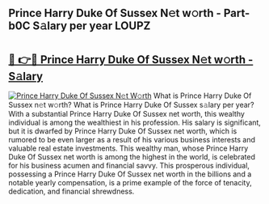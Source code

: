 ## Prince Harry Duke Of Sussex N𝚎t w𝚘rth - Part-b0C S𝚊lary per year LOUPZ

# <h2><a href="http://gc2eur.nevu.top/?p=Prince+Harry+Duke+Of+Sussex">🔗 👉🔴 Prince Harry Duke Of Sussex N𝚎t w𝚘rth - S𝚊lary</a></h2>

[![Prince Harry Duke Of Sussex N𝚎t W𝚘rth](https://i.imgur.com/Oavwk0R.jpeg)](http://gc2eur.nevu.top/?p=Prince+Harry+Duke+Of+Sussex)
What is Prince Harry Duke Of Sussex n𝚎t w𝚘rth? What is Prince Harry Duke Of Sussex s𝚊lary per year?
With a substantial Prince Harry Duke Of Sussex net worth, this wealthy individual is among the wealthiest in his profession. His salary is significant, but it is dwarfed by Prince Harry Duke Of Sussex net worth, which is rumored to be even larger as a result of his various business interests and valuable real estate investments. This wealthy man, whose Prince Harry Duke Of Sussex net worth is among the highest in the world, is celebrated for his business acumen and financial savvy. This prosperous individual, possessing a Prince Harry Duke Of Sussex net worth in the billions and a notable yearly compensation, is a prime example of the force of tenacity, dedication, and financial shrewdness.
